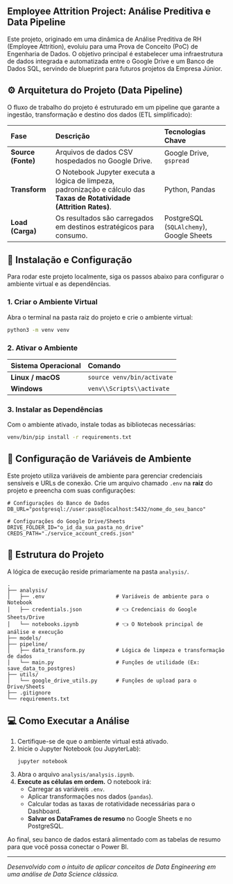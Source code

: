 ## Employee Attrition Project: Análise Preditiva e Data Pipeline

Este projeto, originado em uma dinâmica de Análise Preditiva de RH (Employee Attrition), evoluiu para uma Prova de Conceito (PoC) de Engenharia de Dados. O objetivo principal é estabelecer uma infraestrutura de dados integrada e automatizada entre o Google Drive e um Banco de Dados SQL, servindo de blueprint para futuros projetos da Empresa Júnior.


## ⚙️ Arquitetura do Projeto (Data Pipeline)

O fluxo de trabalho do projeto é estruturado em um pipeline que garante a ingestão, transformação e destino dos dados (ETL simplificado):

| Fase | Descrição | Tecnologias Chave |
| :--- | :--- | :--- |
| **Source (Fonte)** | Arquivos de dados CSV hospedados no Google Drive. | Google Drive, `gspread` |
| **Transform** | O Notebook Jupyter executa a lógica de limpeza, padronização e cálculo das **Taxas de Rotatividade (Attrition Rates)**. | Python, Pandas |
| **Load (Carga)** | Os resultados são carregados em destinos estratégicos para consumo. | PostgreSQL (`SQLAlchemy`), Google Sheets |

## 🚀 Instalação e Configuração

Para rodar este projeto localmente, siga os passos abaixo para configurar o ambiente virtual e as dependências.

### 1. Criar o Ambiente Virtual

Abra o terminal na pasta raiz do projeto e crie o ambiente virtual:

```bash
python3 -m venv venv
````

### 2\. Ativar o Ambiente

| Sistema Operacional | Comando |
| :--- | :--- |
| **Linux / macOS** | `source venv/bin/activate` |
| **Windows** | `venv\\Scripts\\activate` |

### 3\. Instalar as Dependências

Com o ambiente ativado, instale todas as bibliotecas necessárias:

```bash
venv/bin/pip install -r requirements.txt
```

## 🔐 Configuração de Variáveis de Ambiente

Este projeto utiliza variáveis de ambiente para gerenciar credenciais sensíveis e URLs de conexão. Crie um arquivo chamado `.env` na **raiz** do projeto e preencha com suas configurações:

```env
# Configurações do Banco de Dados
DB_URL="postgresql://user:pass@localhost:5432/nome_do_seu_banco"

# Configurações do Google Drive/Sheets
DRIVE_FOLDER_ID="o_id_da_sua_pasta_no_drive"
CREDS_PATH="./service_account_creds.json"
```

## 📁 Estrutura do Projeto

A lógica de execução reside primariamente na pasta `analysis/`.

```
.
├── analysis/
│   ├── .env                       # Variáveis de ambiente para o Notebook
│   ├── credentials.json           # 👈 Credenciais do Google Sheets/Drive
│   └── notebooks.ipynb            # 👈 O Notebook principal de análise e execução
├── models/
├── pipeline/
│   ├── data_transform.py          # Lógica de limpeza e transformação de dados
│   └── main.py                    # Funções de utilidade (Ex: save_data_to_postgres)
├── utils/
│   └── google_drive_utils.py      # Funções de upload para o Drive/Sheets
├── .gitignore
└── requirements.txt
```

## 💻 Como Executar a Análise

1.  Certifique-se de que o ambiente virtual está ativado.
2.  Inicie o Jupyter Notebook (ou JupyterLab):
    ```bash
    jupyter notebook
    ```
3.  Abra o arquivo `analysis/analysis.ipynb`.
4.  **Execute as células em ordem.** O notebook irá:
      * Carregar as variáveis `.env`.
      * Aplicar transformações nos dados (`pandas`).
      * Calcular todas as taxas de rotatividade necessárias para o Dashboard.
      * **Salvar os DataFrames de resumo** no Google Sheets e no PostgreSQL.

Ao final, seu banco de dados estará alimentado com as tabelas de resumo para que você possa conectar o Power BI.

-----

*Desenvolvido com o intuito de aplicar conceitos de Data Engineering em uma análise de Data Science clássica.*


